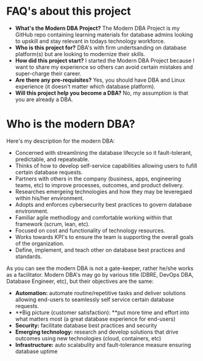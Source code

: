 # FAQ's about this project
* **What's the Modern DBA Project?** The Modern DBA Project is my GitHub repo containing learning materials for database admins looking to upskill and stay relevant in todays technology workforce.
* **Who is this project for?** DBA's with firm undertsanding on database platform(s) but are looking to modernize their skills.
* **How did this project start?** I started the Modern DBA Project because I want to share my experience so others can avoid certain mistakes and super-charge their career.
* **Are there any pre-requisites?** Yes, you should have DBA and Linux experience (it doesn't matter which database platform). 
* **Will this project help you become a DBA?** No, my assumption is that you are already a DBA.

# Who is the modern DBA?
Here's my description for the modern DBA:
* Concerned with streamlining the database lifecycle so it fault-tolerant, predictable, and repeateable.
* Thinks of how to develop self-service capabilities allowing users to fufill certain database requests.
* Partners with others in the company (business, apps, engineering teams, etc) to improve processes, outcomes, and product delivery.
* Researches emergeing technologies and how they may be leveregaed within his/her environment.
* Adopts and enforces cybersecurity best practices to govern database environment.
* Familiar agile methodlogy and comfortable working within that framework (scrum, lean, etc).
* Focused on cost and functionality of technology resources.
* Works towards KPI's to ensure the team is supporting the overall goals of the organization.
* Define, implement, and teach other on database best practices and standards.

As you can see the modern DBA is not a gate-keeper, rather he/she works as a facilitator. Modern DBA's may go by various title (DBRE, DevOps DBA, Database Engineer, etc), but their objectives are the same:
* **Automation:** automate routine/repetitive tasks and deliver solutions allowing end-users to seamlessly self service certain database requests.
* **Big picture (customer satisfaction): **put more time and effort into what matters most (a great database experience for end-users)
* **Security:** facilitate database best practices and security
* **Emerging technology:** research and develop solutions that drive outcomes using new technologies (cloud, containers, etc)
* **Infrastructure:** auto scalabulity and fault-tolerance measure ensuring database uptime 
